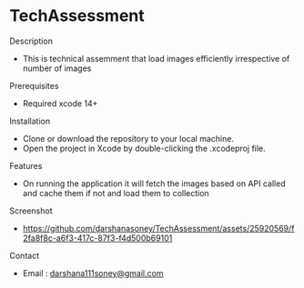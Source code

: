 # TechAssessment

Description
- This is technical assemment that load images efficiently irrespective of number of images

Prerequisites
- Required xcode 14+

Installation
- Clone or download the repository to your local machine.
- Open the project in Xcode by double-clicking the .xcodeproj file.

Features
- On running the application it will fetch the images based on API called and cache them if not and load them to collection

Screenshot

- https://github.com/darshanasoney/TechAssessment/assets/25920569/f2fa8f8c-a6f3-417c-87f3-f4d500b69101

Contact
- Email : darshana111soney@gmail.com


